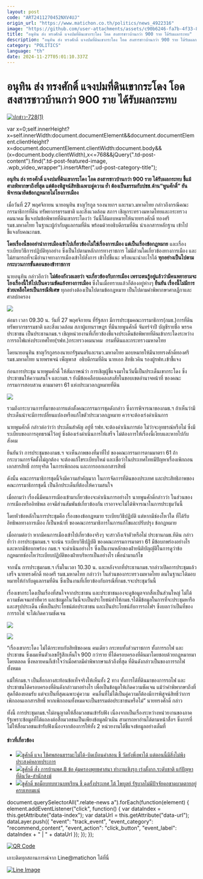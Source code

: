 ```yaml
---
layout: post
code: "ART2411270452NXV4UJ"
origin_url: "https://www.matichon.co.th/politics/news_4922316"
image: "https://github.com/user-attachments/assets/c90b6246-fa7b-4f33-8298-ca5fd25ad8ba"
title: "อนุทิน ส่ง ทรงศักดิ์ แจงปมที่ดินเขากระโดง โอด​ สงสารชาวบ้าน​กว่า​ 900 ราย ได้รับผลกระทบ​"
description: "อนุทิน ส่ง ทรงศักดิ์ แจงปมที่ดินเขากระโดง โอด​ สงสารชาวบ้าน​กว่า​ 900 ราย ได้รับผลกระทบ​ ชี้​แม้ศาลพิพากษาถึงที่สุด​ แต่ต้องพิสูจน์สิทธิ​เฉพาะคู่ความ ย้ำ"
category: "POLITICS"
language: "th"
date: 2024-11-27T05:01:10.337Z
---
```


# อนุทิน ส่ง ทรงศักดิ์ แจงปมที่ดินเขากระโดง โอด​ สงสารชาวบ้าน​กว่า​ 900 ราย ได้รับผลกระทบ​

[![](https://www.matichon.co.th/wp-content/uploads/2024/11/ปกข่าว-7281-237.jpg "ปกข่าว-728(1)")](https://www.matichon.co.th/wp-content/uploads/2024/11/ปกข่าว-7281-237.jpg)

var x=0;self.innerHeight?x=self.innerWidth:document.documentElement&&document.documentElement.clientHeight?x=document.documentElement.clientWidth:document.body&&(x=document.body.clientWidth),x<=768&&jQuery(".td-post-content").find(".td-post-featured-image, .wpb\_video\_wrapper").insertAfter(".ud-post-category-title");

**อนุทิน ส่ง ทรงศักดิ์ แจงปมที่ดินเขากระโดง โอด​ สงสารชาวบ้าน​กว่า​ 900 ราย ได้รับผลกระทบ​ ชี้​แม้ศาลพิพากษาถึงที่สุด​ แต่ต้องพิสูจน์สิทธิ​เฉพาะคู่ความ ย้ำ ​ต้องเป็นธรรมกับปชช.​ ด้าน​“พูนศักดิ์”​ ยัน​ พิจารณา​ยึดข้อกฎหมายไม่โยงการเมือง**

เมื่อวันที่ 27 พฤศจิกายน นายอนุทิน ชาญวีรกูล รองนายกฯ และรมว.มหาดไทย กล่าวถึงกรณีคณะกรรมาธิการที่ดิน ทรัพยากรธรรมชาติ และสิ่งแวดล้อม สภาฯ เชิญกระทรวงมหาดไทยและกระทรวงคมนาคม ชี้แจงปมข้อพิพาทที่ดินเขากระโดงว่า วันนี้ได้มอบหมายให้นายทรงศักดิ์ ทองศรี รมช.มหาดไทย ในฐานะผู้กำกับดูแลกรมที่ดิน พร้อมด้วยอธิบดีกรมที่ดิน นำเอกสารหลักฐาน เข้าไปชี้แจงกับคณะกมธ.

**โดยเรื่องนี้ขออย่านำการเมืองเข้าไปเกี่ยวข้องไม่ใช่เรื่องการเมือง แต่เป็นเรื่องข้อกฎหมาย** และเรื่องระเบียบวิธีการปฏิบัติทุกอย่าง ซึ่งเป็นไปตามหลักการทางราชการ ไม่มีส่วนใดเกี่ยวข้องทางการเมือง และไม่สามารถที่จะมีอำนาจทางการเมืองเข้าไปสั่งการ เข้าไปชี้แนะ หรือแนะนำอะไรได้ **ทุกอย่างเป็นไปตามกระบวนการขั้นตอนของข้าราชการ**

นายอนุทิน กล่าวอีกว่า **ไม่ต้องกังวลเลยว่า จะเกี่ยวข้องกับการเมือง เพราะตนรู้อยู่แล้วว่ามีคนพยายามจะโยงเรื่องนี้ให้ไปเป็นความขัดแย้งทางการเมือง** ซึ่งในเมื่อทราบแล้วก็ต้องอยู่ห่างๆ **ยืนยัน เรื่องนี้ไม่มีการช่วยเหลือใครเป็นกรณีพิเศษ** ทุกอย่างต้องเป็นไปตามข้อกฎหมาย เป็นไปตามคำพิพากษาศาลฎีกาและศาลปกครอง

![](https://www.matichon.co.th/wp-content/uploads/2024/11/S__178356243.jpg)

ต่อมา เวลา 09.30 น. วันที่ 27 พฤศจิกายน ที่รัฐสภา มีการประชุมคณะกรรมาธิการ(กมธ.)การที่ดินทรัพยากรธรรมชาติ​ และสิ่งแวดล้อม​ สภาผู้แทนราษฎร ที่มีนายพูนศักดิ์ จันทร์จำปี​ บัญชีรายชื่อ พรรคประชาชน เป็นประธานกมธ.ฯ เชิญหน่วยงานที่เกี่ยวข้องชี้แจงประเด็นข้อพิพาทที่ดินเข้ากระโดง​ ระหว่างการรถไฟแห่งประเทศไทย(รฟท.)กระทรวงคมนาคม  กรมที่ดิน​ และกระทรวงมหาดไทย

โดยนายอนุทิน ชาญวีรกูลรองนายกรัฐมนตรีและรมว.มหาดไทย มอบหมายให้มีนายทรงศักดิ์​ ทอง​ศรี​ รมช.​มหาดไทย​ นายพรพจน์​ เพ็ญ​พาส​  อธิบดี​กรมที่ดิน​ นายเอก สิทธิเวคิน รองผู้รฟท.​เข้าชี้แจง

ก่อนการประชุม​ นายพูนศักดิ์​ ให้สัมภาษณ์ว่า​ การเชิญผู้ชี้แจงมาในวันนี้เป็นประเด็นเขากระโดง ซึ่งประชาชนให้ความสนใจ และกมธ.ฯ ยังมีข้อเคลือบแคลงสงสัยในขอบเขตอำนาจหน้าที่ ของคณะกรรมการสอบสวน ตามมาตรา 61 แห่งประมวลกฎหมายที่ดิน

![](https://www.matichon.co.th/wp-content/uploads/2024/11/S__51003509.jpg)

รวมถึงกระบวนการที่มาของการแต่งตั้งคณะกรรมการชุดดังกล่าว ซึ่งการพิจารณาของกมธ.ฯ ถ้าเห็นว่ามีประเด็นน่าจะมีการเปลี่ยนแปลงหรือแก้ไขตัวประมวลกฎหมาย ควรจะต้องเร่งดำเนินการ

นายพูนศักดิ์​ กล่าวต่อว่าว่า ประเด็นสำคัญ อยู่ที่ รฟท.จะต้องดำเนินการต่อ ไม่ว่าจะอุทธรณ์หรือไม่ ซึ่งมีระเบียบของการอุทธรณ์ไว้อยู่ ซึ่งต้องเร่งดำเนินการให้เสร็จ ไม่ต้องการให้เรื่องนี้เงียบและหายไปกับสังคม

ยืนยันว่า การประชุมของกมธ.ฯ จะเห็นภาพของที่มาที่ไป ของคณะกรรมการตามมาตรา 61 ถ้ากระบวนการจัดตั้งไม่ถูกต้อง จะต้องแก้ไขระเบียบใหม่ และเชื่อว่าในประเทศไทยมีปัญหาเรื่องเพิกถอนเอกสารสิทธิ์ การทุจริต ในการเพิกถอน และการออกเอกสารสิทธิ์

ดังนั้น คณะกรรมาธิการชุดนี้จึงมีความสำคัญมาก ในการจัดการที่ดินของประเทศ และประสิทธิภาพของคณะกรรมาธิการชุดนี้ เป็นอีกประเด็นที่ต้องให้ความสนใจ

เมื่อถามว่า เรื่องนี้มีคนการเมืองเข้ามาเกี่ยวข้องจะดำเนินการอย่างไร นายพูนศักดิ์กล่าวว่า ในส่วนของการเมืองหรืออิทธิพล อาจมีส่วนสัมพันธ์เกี่ยวข้องกัน เราอาจจะไม่ได้พิจารณาในการประชุมวันนี้

โดยหัวข้อหลักในการประชุมคือ เรื่องของข้อกฎหมาย ระเบียบวิธีปฏิบัติ แต่หากมีช่องโหว่ใด ที่ได้รับอิทธิพลทางการเมือง ก็เป็นหน้าที่ ของคณะกรรมาธิการในการแก้ไขและปรับปรุง ข้อกฎหมาย

เมื่อถามต่อว่า หากมีคนการเมืองเข้าไปเกี่ยวข้องจริงๆ จะสาวถึงเจ้าตัวหรือไม่ ประธานกมธ.ทีดิน กล่าวย้ำว่า​ การประชุมกมธ.ฯ จะเน้น ระเบียบวิธีปฏิบัติ ของคณะกรรมการมาตรา​ 61 มีข้อบกพร่องอย่างไร และหากมีข้อบกพร่อง กมธ.ฯ จะดำเนินอย่างไร ซึ่งเป็นงานหลักของฝ่ายนิติ​บัญญัติ​ ในการดูว่าข้อกฎหมายช่องโหว่ระเบียบปฏิบัติของฝ่ายบริหารเป็นอย่างไร เพื่อนำมาแก้ไข

จากนั้น การประชุมกมธ.ฯ เริ่มในเวลา​ 10.30 น. และหลังจากที่ประธานกมธ.ฯกล่าวเปิดการประชุม​แล้วเสร็จ นายทรงศักดิ์​ ทองศรี รมช.มหาดไทย กล่าวว่า ในส่วนของกระทรวงมหาดไทย ตนในฐานะได้มอบหมายให้กำกับดูแลกรมที่ดิน ซึ่งเป็นงานที่เกี่ยวข้องกับกรณีที่กมธ.ฯจะประชุมวันนี้

เรื่องเขากระโดงเป็นเรื่องที่สนใจจากประชาชน และประชาชนเองจะดูข้อมูลจากสื่อเป็นส่วนใหญ่ ไม่ได้ความชัดเจนเท่าที่ควร และข้อมูลในวันนี้จะเป็นประโยชน์ทำให้กมธ.ฯได้มีข้อมูลในการที่จะประชุมหารือและสรุปประเด็น เพื่อเป็นประโยชน์ต่อประชาชน และเป็นประโยชน์กับการรถไฟฯ ซึ่งบอกว่าเป็นที่ของการรถไฟ จะได้เกิดความชัดเจน​

![](https://www.matichon.co.th/wp-content/uploads/2024/11/S__3702847.jpg)

![](https://www.matichon.co.th/wp-content/uploads/2024/11/S__3702849.jpg)

“เรื่องเขากระโดง ไม่ได้กระทบกับสิทธิของคน คนเดียว​ กระทบทั้งส่วนราชการ ทั้งการรถไฟ และประชาชน​ ซึ่งผมเห็นตัวเลขก็รู้สึกเห็นใจ 900 กว่าราย ที่ได้ครอบครองที่ดินมาโดยชอบด้วยกฎหมายมาโดยตลอด ซึ่งหลายคนก็เข้าใจว่าเมื่อศาลมีคำพิพากษาแล้วถึงที่สุด ที่ดินดังกล่าวเป็นของการรถไฟทั้งหมด​

แม้ให้กมธ.ฯ เป็นสื่อกลางสะท้อนข้อเท็จจริงให้เห็นทั้ง 2 ทาง ทั้งการได้ที่ดินมาของการรถไฟ และประชาชนได้ครอบครองที่ดินดังกล่าวมาอย่างไร เพื่อเป็นข้อมูลให้เกิดความชัดเจน แม้ว่าคำพิพากษาถึงที่สุดก็ต้องยอมรับ แต่จะเป็นที่สุดเฉพาะคู่ความ  คนอื่นที่ไม่ได้เป็นคู่ความก็ต้องมีการพิสูจน์สิทธิ์ว่าการเพิกถอนเอกสารสิทธิ์​ หากเพิกถอนทั้งหมด​ จะเป็นธรรมต่อประชาชนหรือไม่” นายทรงศักดิ์ กล่าว

ทั้งนี้ การประชุมกมธ.ฯไม่อนุญาตให้สื่อมวลชนเข้ารับฟัง เนื่องจากเป็นเรื่องระหว่างหน่วยงานของภาครัฐ​ เพราะข้อมูลที่ได้แถลงต่อสื่อมวลชนเป็นเพียงข้อมูลผิวเผิน สามารถหาอ่านได้ตามหน้าสื่อฯ ซึ่งการที่ไม่ให้สื่อมวลชนเข้ารับฟังเนื่องจากต้องการให้ทั้ง 2 หน่วยงานได้ชี้แจงข้อมูลอย่างเต็มที่

#### ข่าวที่เกี่ยวข้อง

*   [![](https://www.matichon.co.th/wp-content/uploads/2024/11/11-233.jpg)ชูศักดิ์ แจง ใช้ศพสอนธรรมะไม่ได้-บิดเบือนคำสอน ชี้ วัดยังพึ่งพาได้ แต่ตอนนี้มีสิ่งไม่พึงประสงค์หลายประการ](https://www.matichon.co.th/politics/news_4922351)
*   [![](https://www.matichon.co.th/wp-content/uploads/2024/11/cho728-1.jpg)ชูศักดิ์ สั่ง การบ้านพศ.8 ข้อ คุ้มครองพุทธศาสนา ทำงานเชิงรุก เร่งตั้งกก.ระดับชาติ แก้ปัญหาที่ดินวัด-สำนักสงฆ์](https://www.matichon.co.th/politics/news_4922341)
*   [![](https://www.matichon.co.th/wp-content/uploads/2024/11/1-341.jpg)ชูศักดิ์ ขอม็อบทบทวนบทเรียน ชี้ ฉุดรั้งประเทศ โต้ ไพบูลย์ รัฐบาลไม่มีปัจจัยคอขาดบาดตายอยู่ครบเทอมแน่](https://www.matichon.co.th/politics/news_4922296)

document.querySelectorAll(".relate-news a").forEach(function(element) { element.addEventListener("click", function() { var dataIndex = this.getAttribute("data-index"); var dataUrl = this.getAttribute("data-url"); dataLayer.push({ "event": "track\_event", "event\_category": "recommend\_content", "event\_action": "click\_button", "event\_label": dataIndex + " | " + dataUrl }); }); });

[![QR Code](https://www.matichon.co.th/wp-content/uploads/2023/07/wob1371z.jpg)](https://lin.ee/ht0nDxX)

เกาะติดทุกสถานการณ์จาก Line@matichon ได้ที่นี่

[![Line Image](https://www.matichon.co.th/wp-content/uploads/2023/07/th.png)](https://lin.ee/ht0nDxX)